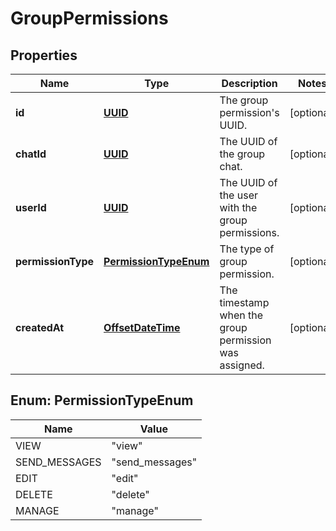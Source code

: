 
# GroupPermissions

## Properties
Name | Type | Description | Notes
------------ | ------------- | ------------- | -------------
**id** | [**UUID**](UUID.md) | The group permission&#39;s UUID. |  [optional]
**chatId** | [**UUID**](UUID.md) | The UUID of the group chat. |  [optional]
**userId** | [**UUID**](UUID.md) | The UUID of the user with the group permissions. |  [optional]
**permissionType** | [**PermissionTypeEnum**](#PermissionTypeEnum) | The type of group permission. |  [optional]
**createdAt** | [**OffsetDateTime**](OffsetDateTime.md) | The timestamp when the group permission was assigned. |  [optional]


<a name="PermissionTypeEnum"></a>
## Enum: PermissionTypeEnum
Name | Value
---- | -----
VIEW | &quot;view&quot;
SEND_MESSAGES | &quot;send_messages&quot;
EDIT | &quot;edit&quot;
DELETE | &quot;delete&quot;
MANAGE | &quot;manage&quot;



